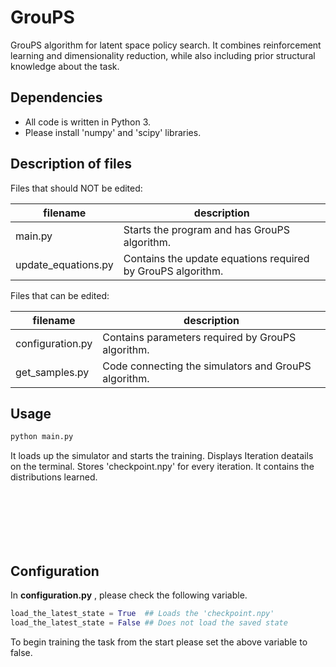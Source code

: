 GrouPS
==========

GrouPS algorithm for latent space policy search. It combines reinforcement learning and dimensionality reduction, while also including prior structural knowledge about the task.

Dependencies
------------

- All code is written in Python 3.
- Please install 'numpy' and 'scipy' libraries.

Description of files
--------------------

Files that should NOT be edited:

filename                          |  description
----------------------------------|------------------------------------------------------------------------------------
main.py                           |  Starts the program and has GrouPS algorithm.
update_equations.py               |  Contains the update equations required by GrouPS algorithm.

Files that can be edited:

filename                          |  description
----------------------------------|------------------------------------------------------------------------------------
configuration.py                  |  Contains parameters required by GrouPS algorithm.
get_samples.py                    |  Code connecting the simulators and GrouPS algorithm.



Usage
--------------------

```python
python main.py
```

It loads up the simulator and starts the training. Displays Iteration deatails on the terminal. Stores 'checkpoint.npy' for every iteration. It contains the distributions learned.

<br><br><br><br>
Configuration
--------------------

In **configuration.py** , please check the following variable.

```python
load_the_latest_state = True  ## Loads the 'checkpoint.npy'
load_the_latest_state = False ## Does not load the saved state
```

To begin training the task from the start please set the above variable to false.
